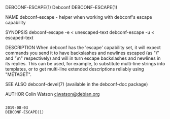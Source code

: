 DEBCONF-ESCAPE(1)                                                                                                                                       Debconf                                                                                                                                       DEBCONF-ESCAPE(1)

NAME
       debconf-escape - helper when working with debconf's escape capability

SYNOPSIS
        debconf-escape -e < unescaped-text
        debconf-escape -u < escaped-text

DESCRIPTION
       When debconf has the 'escape' capability set, it will expect commands you send it to have backslashes and newlines escaped (as "\\" and "\n" respectively) and will in turn escape backslashes and newlines in its replies. This can be used, for example, to substitute multi-line strings into templates, or
       to get multi-line extended descriptions reliably using "METAGET".

SEE ALSO
       debconf-devel(7) (available in the debconf-doc package)

AUTHOR
       Colin Watson <cjwatson@debian.org>

                                                                                                                                                       2019-08-03                                                                                                                                     DEBCONF-ESCAPE(1)
